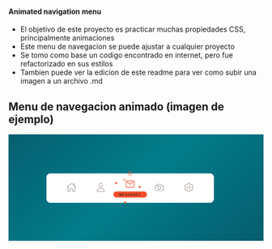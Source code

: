 #### Animated navigation menu

- El objetivo de este proyecto es practicar muchas propiedades CSS, principalmente animaciones
- Este menu de navegacion se puede ajustar a cualquier proyecto
- Se tomo como base un codigo encontrado en internet, pero fue refactorizado en sus estilos
- Tambien puede ver la edicion de este readme para ver como subir una imagen a un archivo .md

## Menu de navegacion animado (imagen de ejemplo)

![Descripción de la imagen](./assets/Menu.png)